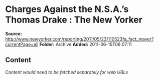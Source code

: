 # Charges Against the N.S.A.’s Thomas Drake : The New Yorker

**Source:** http://www.newyorker.com/reporting/2011/05/23/110523fa_fact_mayer?currentPage=all
**Folder:** Archive
**Added:** 2011-06-15T06:07:11




## Content
*Content would need to be fetched separately for web URLs*
